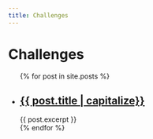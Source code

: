 ```yaml
---
title: Challenges
---
```

# Challenges

<ul>
  {% for post in site.posts %}
    <li>
      <h2><a href="{{ site.baseurl }}{{ post.url }}">{{ post.title | capitalize}}</a></h2>
      {{ post.excerpt }}
    </li>
  {% endfor %}
</ul>
